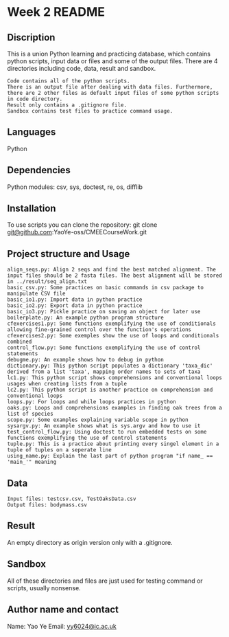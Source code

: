 # Week 2 README #

## Discription ##
This is a union Python learning and practicing database, which contains python scripts, input data or files and some of the output files. There are 4 directories including code, data, result and sandbox.

    Code contains all of the python scripts.
    There is an output file after dealing with data files. Furthermore, there are 2 other files as default input files of some python scripts in code directory.
    Result only contains a .gitignore file.
    Sandbox contains test files to practice command usage.


## Languages ##
Python

## Dependencies ##
Python modules: csv, sys, doctest, re, os, difflib

## Installation ##
To use scripts you can clone the repository:
git clone git@github.com:YaoYe-oss/CMEECourseWork.git

## Project structure and Usage ##
    align_seqs.py: Align 2 seqs and find the best matched alignment. The input files should be 2 fasta files. The best alignment will be stored in ../result/seq_align.txt
    basic_csv.py: Some practices on basic commands in csv package to manipulate CSV file
    basic_io1.py: Import data in python practice
    basic_io2.py: Export data in python practice
    basic_io3.py: Pickle practice on saving an object for later use
    boilerplate.py: An example python program structure
    cfexercises1.py: Some functions exemplifying the use of conditionals allowing fine-grained control over the function's operations
    cfexercises2.py: Some exemples show the use of loops and conditionals combined
    control_flow.py: Some functions exemplifying the use of control statements
    debugme.py: An example shows how to debug in python
    dictionary.py: This python script populates a dictionary 'taxa_dic' derived from a list 'taxa', mapping order names to sets of taxa
    lc1.py: This python script shows comprehensions and conventional loops usages when creating lists from a tuple
    lc2.py: This python script is another practice on comprehension and conventional loops
    loops.py: For loops and while loops practices in python
    oaks.py: Loops and comprehensions examples in finding oak trees from a list of species
    scope.py: Some examples explaining variable scope in python
    sysargv.py: An example shows what is sys.argv and how to use it
    test_control_flow.py: Using doctest to run embedded tests on some functions exemplifying the use of control statements
    tuple.py: This is a practice about printing every singel element in a tuple of tuples on a seperate line
    using_name.py: Explain the last part of python program "if name_ == 'main_'" meaning

## Data ##

    Input files: testcsv.csv, TestOaksData.csv
    Output files: bodymass.csv

## Result ##

An empty directory as origin version only with a .gitignore.

## Sandbox ##
All of these directories and files are just used for testing command or scripts, usually nonsense.

## Author name and contact ##
Name: Yao Ye
Email: yy6024@ic.ac.uk
